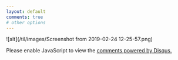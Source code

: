 ```yaml
---
layout: default
comments: true
# other options
---
```


![alt](/til/images/Screenshot from 2019-02-24 12-25-57.png)

<div id="disqus_thread"></div>
<script>
var disqus_config = function () {
this.page.url = 'http://oshanz.github.io/til/2019/02/24/generator-pattern.html';
this.page.identifier = '2019-02-24-generator-pattern';
};
*/
(function() {
var d = document, s = d.createElement('script');
s.src = 'https://oshanz.disqus.com/embed.js';
s.setAttribute('data-timestamp', +new Date());
(d.head || d.body).appendChild(s);
})();
</script>
<noscript>Please enable JavaScript to view the <a href="https://disqus.com/?ref_noscript">comments powered by Disqus.</a></noscript>


<script id="dsq-count-scr" src="//oshanz.disqus.com/count.js" async></script>